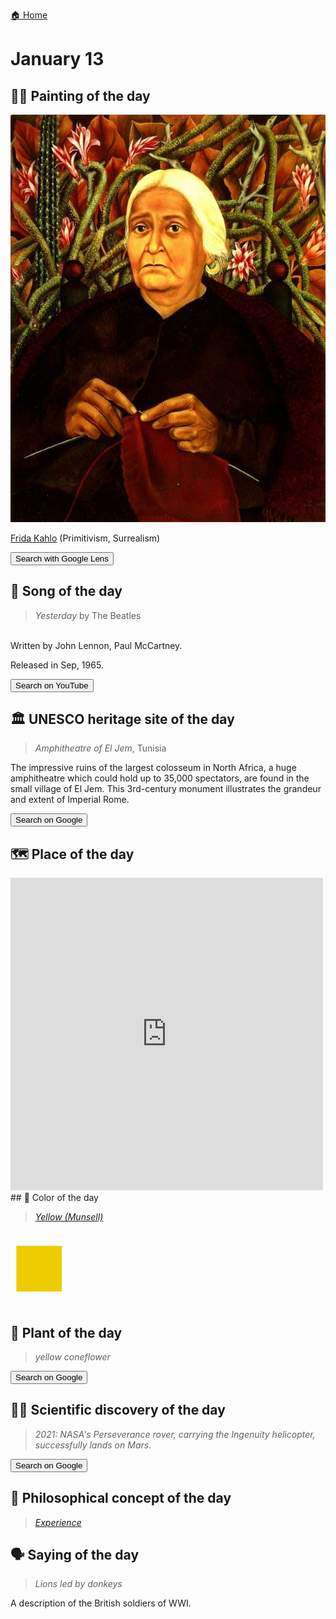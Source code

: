 
[🏠 Home](../../index.md)

# January 13

## 🧑‍🎨 Painting of the day

<img width="600" src="../img/Frida_Kahlo_4.jpg">

[Frida Kahlo](http://en.wikipedia.org/wiki/Frida_Kahlo) (Primitivism, Surrealism)

<button class="btn btn-success"
onclick=" window.open('https://lens.google.com/uploadbyurl?url=https://iretes.github.io/one-a-day/data/img/Frida_Kahlo_4.jpg','_blank')">
Search with Google Lens
</button>

## 🎼 Song of the day

> *Yesterday*
by The Beatles

<br />Written by John Lennon, Paul McCartney.

Released in Sep, 1965.

<button class="btn btn-success"
onclick=" window.open('http://www.youtube.com/search?q=Yesterday by The Beatles','_blank')">
Search on YouTube
</button>

## 🏛️ UNESCO heritage site of the day

> *Amphitheatre of El Jem*, Tunisia

<p>The impressive ruins of the largest colosseum in North Africa, a huge amphitheatre which could hold up to 35,000 spectators, are found in the small village of El Jem. This 3rd-century monument illustrates the grandeur and extent of Imperial Rome.</p>

<button class="btn btn-success"
onclick=" window.open('http://www.google.com/search?q=Amphitheatre of El Jem','_blank')">
Search on Google
</button>

## 🗺️ Place of the day

<iframe
src="https://www.mapcrunch.com"
name="mapcrunch"
width="500"
height="500"
allowTransparency="true"
scrolling="no"
frameborder="0"
>
</iframe>
## 🎨 Color of the day

> *[Yellow (Munsell)](https://en.wikipedia.org/wiki/Shades_of_yellow#Yellow_(Munsell))*

<div style="color:#EFCC00; font-size: 100px;">&#9632;</div>

## 🌿 Plant of the day

> *yellow coneflower*

<button class="btn btn-success"
onclick=" window.open('http://www.google.com/search?q=yellow coneflower','_blank')">
Search on Google
</button>

## 🧑‍🔬 Scientific discovery of the day

> *2021: NASA's Perseverance rover, carrying the Ingenuity helicopter, successfully lands on Mars.*

<button class="btn btn-success"
onclick=" window.open('http://www.google.com/search?q=2021: NASA s Perseverance rover, carrying the Ingenuity helicopter, successfully lands on Mars.','_blank')"> 
Search on Google
</button>

## 💭 Philosophical concept of the day

> *[Experience](https://en.wikipedia.org/wiki/Experience)*

## 🗣️ Saying of the day

> *Lions led by donkeys*

A description of the British soldiers of WWI. 
